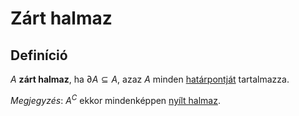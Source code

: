 # Zárt halmaz

## Definíció

$A$ **zárt halmaz**, ha $\partial A \subseteq A$, azaz $A$ minden [határpontját](hatarpont.md) tartalmazza.

*Megjegyzés*: $A^C$ ekkor mindenképpen [nyílt halmaz](nyilt-halmaz.md).
